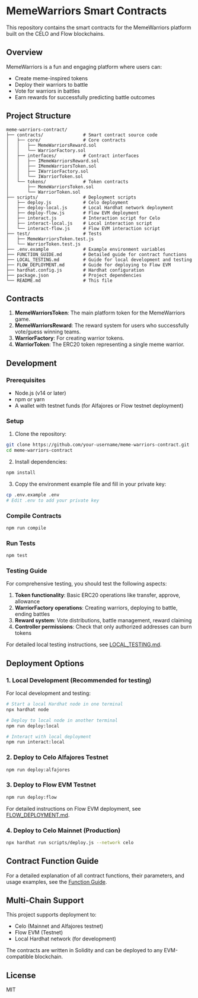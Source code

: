 # MemeWarriors Smart Contracts

This repository contains the smart contracts for the MemeWarriors platform built on the CELO and Flow blockchains.

## Overview

MemeWarriors is a fun and engaging platform where users can:
- Create meme-inspired tokens
- Deploy their warriors to battle
- Vote for warriors in battles
- Earn rewards for successfully predicting battle outcomes

## Project Structure

```
meme-warriors-contract/
├── contracts/               # Smart contract source code
│   ├── core/                # Core contracts
│   │   ├── MemeWarriorsReward.sol
│   │   └── WarriorFactory.sol
│   ├── interfaces/          # Contract interfaces
│   │   ├── IMemeWarriorsReward.sol
│   │   ├── IMemeWarriorsToken.sol
│   │   ├── IWarriorFactory.sol
│   │   └── IWarriorToken.sol
│   └── tokens/              # Token contracts
│       ├── MemeWarriorsToken.sol
│       └── WarriorToken.sol
├── scripts/                 # Deployment scripts
│   ├── deploy.js            # Celo deployment
│   ├── deploy-local.js      # Local Hardhat network deployment
│   ├── deploy-flow.js       # Flow EVM deployment
│   ├── interact.js          # Interaction script for Celo
│   ├── interact-local.js    # Local interaction script
│   └── interact-flow.js     # Flow EVM interaction script
├── test/                    # Tests
│   ├── MemeWarriorsToken.test.js
│   └── WarriorToken.test.js
├── .env.example             # Example environment variables
├── FUNCTION_GUIDE.md        # Detailed guide for contract functions
├── LOCAL_TESTING.md         # Guide for local development and testing
├── FLOW_DEPLOYMENT.md       # Guide for deploying to Flow EVM
├── hardhat.config.js        # Hardhat configuration
├── package.json             # Project dependencies
└── README.md                # This file
```

## Contracts

1. **MemeWarriorsToken**: The main platform token for the MemeWarriors game.
2. **MemeWarriorsReward**: The reward system for users who successfully vote/guess winning teams.
3. **WarriorFactory**: For creating warrior tokens.
4. **WarriorToken**: The ERC20 token representing a single meme warrior.

## Development

### Prerequisites

- Node.js (v14 or later)
- npm or yarn
- A wallet with testnet funds (for Alfajores or Flow testnet deployment)

### Setup

1. Clone the repository:
```bash
git clone https://github.com/your-username/meme-warriors-contract.git
cd meme-warriors-contract
```

2. Install dependencies:
```bash
npm install
```

3. Copy the environment example file and fill in your private key:
```bash
cp .env.example .env
# Edit .env to add your private key
```

### Compile Contracts

```bash
npm run compile
```

### Run Tests

```bash
npm test
```

### Testing Guide

For comprehensive testing, you should test the following aspects:

1. **Token functionality**: Basic ERC20 operations like transfer, approve, allowance
2. **WarriorFactory operations**: Creating warriors, deploying to battle, ending battles
3. **Reward system**: Vote distributions, battle management, reward claiming
4. **Controller permissions**: Check that only authorized addresses can burn tokens

For detailed local testing instructions, see [LOCAL_TESTING.md](./LOCAL_TESTING.md).

## Deployment Options

### 1. Local Development (Recommended for testing)

For local development and testing:

```bash
# Start a local Hardhat node in one terminal
npx hardhat node

# Deploy to local node in another terminal
npm run deploy:local

# Interact with local deployment
npm run interact:local
```

### 2. Deploy to Celo Alfajores Testnet

```bash
npm run deploy:alfajores
```

### 3. Deploy to Flow EVM Testnet

```bash
npm run deploy:flow
```

For detailed instructions on Flow EVM deployment, see [FLOW_DEPLOYMENT.md](./FLOW_DEPLOYMENT.md).

### 4. Deploy to Celo Mainnet (Production)

```bash
npx hardhat run scripts/deploy.js --network celo
```

## Contract Function Guide

For a detailed explanation of all contract functions, their parameters, and usage examples, see the [Function Guide](./FUNCTION_GUIDE.md).

## Multi-Chain Support

This project supports deployment to:
- Celo (Mainnet and Alfajores testnet)
- Flow EVM (Testnet)
- Local Hardhat network (for development)

The contracts are written in Solidity and can be deployed to any EVM-compatible blockchain.

## License

MIT 